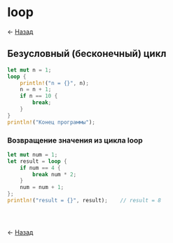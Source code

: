 # loop

← [Назад][back]

## Безусловный (бесконечный) цикл

```rust
let mut n = 1;
loop {
    println!("n = {}", n);
    n = n + 1;
    if n == 10 {
        break;
    }
}
println!("Конец программы");
```

### Возвращение значения из цикла loop

```rust
let mut num = 1;
let result = loop {
    if num == 4 {
        break num * 2;
    }
    num = num + 1;
};
println!("result = {}", result);    // result = 8   
```

```rust

```

```rust

```

```rust

```

← [Назад][back]

[back]: <.> "Назад к оглавлению"
